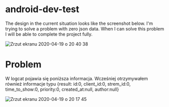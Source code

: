 # android-dev-test

The design in the current situation looks like the screenshot below. I'm trying to solve a problem with zero json data. When I can solve this problem I will be able to complete the project fully.

![Zrzut ekranu 2020-04-19 o 20 40 38](https://user-images.githubusercontent.com/48799512/79696623-29fa9680-827e-11ea-8c98-4f3e9af5bb7b.png)

# Problem

W logcat pojawia się poniższa informacja. Wcześniej otrzymywałem również informacje typu {result: id:0, client_id:0, strem_id:0, time_to_show:0, priority:0, created_at:null, author:null}

![Zrzut ekranu 2020-04-19 o 20 17 45](https://user-images.githubusercontent.com/48799512/79696796-1996eb80-827f-11ea-9f47-f37ce0250da6.png)


